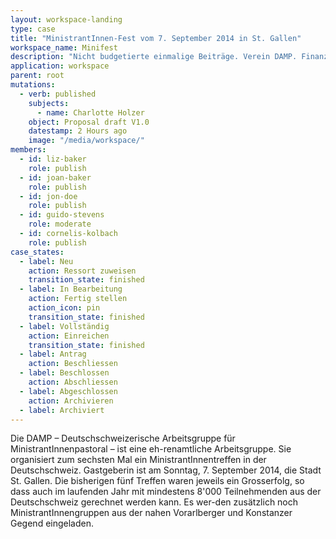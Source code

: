 ```yaml
---
layout: workspace-landing
type: case
title: "MinistrantInnen-Fest vom 7. September 2014 in St. Gallen"
workspace_name: Minifest
description: "Nicht budgetierte einmalige Beiträge. Verein DAMP. Finanzielle Unterstützung des MinistrantInnen-Fest vom 7. September 2014 in St. Gallen."
application: workspace
parent: root
mutations:
  - verb: published
    subjects:
      - name: Charlotte Holzer
    object: Proposal draft V1.0
    datestamp: 2 Hours ago
    image: "/media/workspace/"
members:
  - id: liz-baker
    role: publish
  - id: joan-baker
    role: publish
  - id: jon-doe
    role: publish
  - id: guido-stevens
    role: moderate
  - id: cornelis-kolbach
    role: publish
case_states:
  - label: Neu
    action: Ressort zuweisen
    transition_state: finished
  - label: In Bearbeitung
    action: Fertig stellen
    action_icon: pin
    transition_state: finished
  - label: Vollständig
    action: Einreichen
    transition_state: finished
  - label: Antrag
    action: Beschliessen
  - label: Beschlossen
    action: Abschliessen
  - label: Abgeschlossen
    action: Archivieren
  - label: Archiviert
---
```


Die DAMP – Deutschschweizerische Arbeitsgruppe für MinistrantInnenpastoral – ist eine eh-renamtliche Arbeitsgruppe. Sie organisiert zum sechsten Mal ein MinistrantInnentreffen in der Deutschschweiz. Gastgeberin ist am Sonntag, 7. September 2014, die Stadt St. Gallen. Die bisherigen fünf Treffen waren jeweils ein Grosserfolg, so dass auch im laufenden Jahr mit mindestens 8'000 Teilnehmenden aus der Deutschschweiz gerechnet werden kann. Es wer-den zusätzlich noch MinistrantInnengruppen aus der nahen Vorarlberger und Konstanzer Gegend eingeladen.
